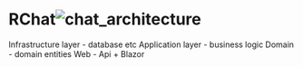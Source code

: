 # RChat![chat_architecture](https://github.com/MuzykaD/RChat/assets/60756275/80958681-dceb-4147-8871-519ed8aa705c)
Infrastructure layer - database etc
Application layer - business logic
Domain - domain entities
Web - Api + Blazor
